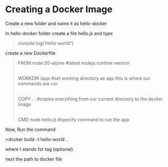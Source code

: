 # Creating a Docker Image

Create a new folder and name it as hello-docker

In hello-docker folder create a file hello.js and type

> console.log('Hello world!')

create a new Dockerfile

> FROM node:20-alpine      #latest nodejs runtime version
>
> \
> WORKDIR /app                  #set working directory as app this is where our commands are run
>
> \
> COPY . .                                #copies everything from our current directory to the docker image
>
> \
> CMD node hello.js             #specify command to run the app

Now, Run the command

\>docker build -t  hello-world .

where t stands for tag (optional).

next the path to docker file
